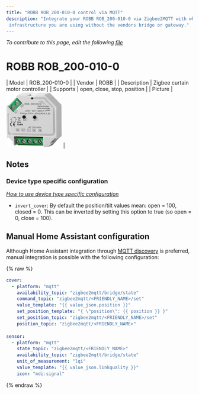 ```yaml
---
title: "ROBB ROB_200-010-0 control via MQTT"
description: "Integrate your ROBB ROB_200-010-0 via Zigbee2MQTT with whatever smart home
 infrastructure you are using without the vendors bridge or gateway."
---
```


*To contribute to this page, edit the following
[file](https://github.com/Koenkk/zigbee2mqtt.io/blob/master/docs/devices/ROB_200-010-0.md)*

# ROBB ROB_200-010-0

| Model | ROB_200-010-0  |
| Vendor  | ROBB  |
| Description | Zigbee curtain motor controller |
| Supports | open, close, stop, position |
| Picture | ![ROBB ROB_200-010-0](../images/devices/ROB_200-010-0.jpg) |

## Notes

### Device type specific configuration
*[How to use device type specific configuration](../information/configuration.md)*

* `invert_cover`: By default the position/tilt values mean: open = 100, closed = 0. This can be inverted by setting this option to true (so open = 0, close = 100).


## Manual Home Assistant configuration
Although Home Assistant integration through [MQTT discovery](../integration/home_assistant) is preferred,
manual integration is possible with the following configuration:


{% raw %}
```yaml
cover:
  - platform: "mqtt"
    availability_topic: "zigbee2mqtt/bridge/state"
    command_topic: "zigbee2mqtt/<FRIENDLY_NAME>/set"
    value_template: "{{ value_json.position }}"
    set_position_template: "{ \"position\": {{ position }} }"
    set_position_topic: "zigbee2mqtt/<FRIENDLY_NAME>/set"
    position_topic: "zigbee2mqtt/<FRIENDLY_NAME>"

sensor:
  - platform: "mqtt"
    state_topic: "zigbee2mqtt/<FRIENDLY_NAME>"
    availability_topic: "zigbee2mqtt/bridge/state"
    unit_of_measurement: "lqi"
    value_template: "{{ value_json.linkquality }}"
    icon: "mdi:signal"
```
{% endraw %}


